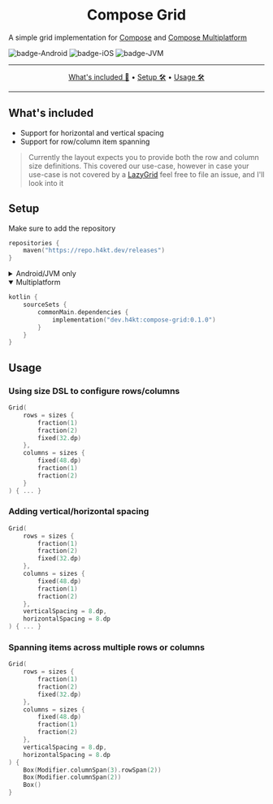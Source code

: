<h1 align="center">Compose Grid</h1>

A simple grid implementation for [Compose](https://developer.android.com/compose) and [Compose Multiplatform](https://www.jetbrains.com/compose-multiplatform)

![badge-Android](https://img.shields.io/badge/Platform-Android-brightgreen)
![badge-iOS](https://img.shields.io/badge/Platform-iOS-lightgray)
![badge-JVM](https://img.shields.io/badge/Platform-JVM-orange)

-------

<p align="center">
    <a href="#whats-included">What's included 🚀</a> &bull;
    <a href="#setup">Setup 🛠️</a> &bull;
    <a href="#usage">Usage 🛠️</a>
</p>

-------

## What's included
* Support for horizontal and vertical spacing
* Support for row/column item spanning

> Currently the layout expects you to provide both the row and column size definitions.
> This covered our use-case, however in case your use-case is not covered by a [LazyGrid](https://developer.android.com/develop/ui/compose/lists#lazy-grids)
> feel free to file an issue, and I'll look into it

## Setup
Make sure to add the repository
```kotlin
repositories {
    maven("https://repo.h4kt.dev/releases")
}
```

<details>
    <summary>Android/JVM only</summary>

```kotlin
dependencies {
    implementation("dev.h4kt:compose-grid:0.1.0")
}
```
</details>

<details open>
    <summary>Multiplatform</summary>

```kotlin
kotlin {
    sourceSets {
        commonMain.dependencies {
            implementation("dev.h4kt:compose-grid:0.1.0")
        }
    }
}
```
</details>

## Usage
### Using size DSL to configure rows/columns
```kotlin
Grid(
    rows = sizes {
        fraction(1)
        fraction(2)
        fixed(32.dp)
    },
    columns = sizes {
        fixed(48.dp)
        fraction(1)
        fraction(2)
    }
) { ... }
```
### Adding vertical/horizontal spacing
```kotlin
Grid(
    rows = sizes {
        fraction(1)
        fraction(2)
        fixed(32.dp)
    },
    columns = sizes {
        fixed(48.dp)
        fraction(1)
        fraction(2)
    },
    verticalSpacing = 8.dp,
    horizontalSpacing = 8.dp
) { ... }
```

### Spanning items across multiple rows or columns
```kotlin
Grid(
    rows = sizes {
        fraction(1)
        fraction(2)
        fixed(32.dp)
    },
    columns = sizes {
        fixed(48.dp)
        fraction(1)
        fraction(2)
    },
    verticalSpacing = 8.dp,
    horizontalSpacing = 8.dp
) {
    Box(Modifier.columnSpan(3).rowSpan(2))
    Box(Modifier.columnSpan(2))
    Box()
}
```
